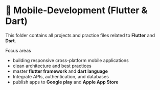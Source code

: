 # 📱 Mobile-Development (Flutter & Dart)

This folder contains all projects and practice files related to **Flutter** and **Dsrt**.

Focus areas

- building responsive cross-platform mobile applications
- clean architecture and best practices
- master **flutter framework** and **dart language**
- Integrate APIs, authentication, and databases
- publish apps to **Google play** and **Apple App Store**
